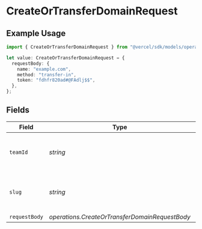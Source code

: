 # CreateOrTransferDomainRequest

## Example Usage

```typescript
import { CreateOrTransferDomainRequest } from "@vercel/sdk/models/operations/createortransferdomain.js";

let value: CreateOrTransferDomainRequest = {
  requestBody: {
    name: "example.com",
    method: "transfer-in",
    token: "fdhfr820ad#@FAdlj$$",
  },
};
```

## Fields

| Field                                                    | Type                                                     | Required                                                 | Description                                              |
| -------------------------------------------------------- | -------------------------------------------------------- | -------------------------------------------------------- | -------------------------------------------------------- |
| `teamId`                                                 | *string*                                                 | :heavy_minus_sign:                                       | The Team identifier to perform the request on behalf of. |
| `slug`                                                   | *string*                                                 | :heavy_minus_sign:                                       | The Team slug to perform the request on behalf of.       |
| `requestBody`                                            | *operations.CreateOrTransferDomainRequestBody*           | :heavy_minus_sign:                                       | N/A                                                      |